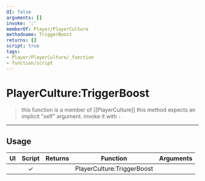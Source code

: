 ```yaml
---
UI: false
arguments: []
invoke: ':'
memberOf: Player/PlayerCulture
methodname: TriggerBoost
returns: []
script: true
tags:
- Player/PlayerCulture/_function
- function/script
---
```

# PlayerCulture:TriggerBoost
> this function is a member of [[PlayerCulture]]
> this method expects an implicit "self" argument. invoke it with `:`
-----
## Usage
|  UI | Script | Returns | Function | Arguments |
|:---:|:------:|-------:|:--------:|:---------|
| |✓||PlayerCulture:TriggerBoost||

